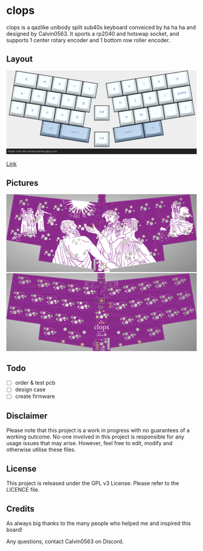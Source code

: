 # clops

clops is a qazlike unibody split sub40s keyboard conveiced by ha ha ha and designed by Calvin0563. It sports a rp2040 and hotswap socket, and supports 1 center rotary encoder and 1 bottom row roller encoder.

## Layout

![](https://github.com/calvin-mcd/clops/blob/main/Images/KLE.png)

[Link](http://www.keyboard-layout-editor.com/#/gists/6cb4f40dfc184b6e9601f9cb672765c0)

## Pictures

![](https://github.com/calvin-mcd/clops/blob/main/Images/top.png)
![](https://github.com/calvin-mcd/clops/blob/main/Images/bottom.png)

## Todo

- [ ] order & test pcb
- [ ] design case
- [ ] create firmware

## Disclaimer

Please note that this project is a work in progress with no guarantees of a working outcome. No-one involved in this project is responsible for any usage issues that may arise. However, feel free to edit, modify and otherwise utilise these files.

## License

This project is released under the GPL v3 License. Please refer to the LICENCE file.

## Credits

As always big thanks to the many people who helped me and inspired this board!

Any questions, contact Calvin0563 on Discord. 